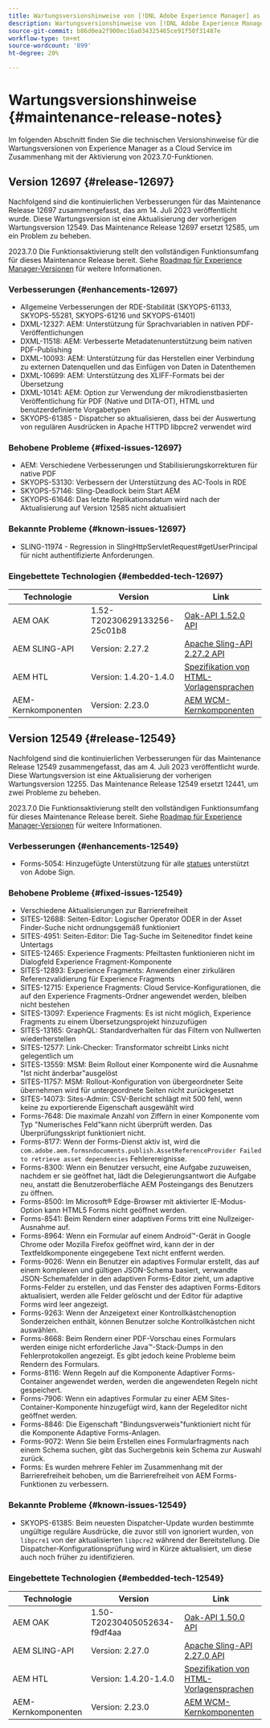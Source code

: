 ```yaml
---
title: Wartungsversionshinweise von [!DNL Adobe Experience Manager] as a Cloud Service in Verbindung mit der Aktivierung von Funktionen in 2023.7.0.
description: Wartungsversionshinweise von [!DNL Adobe Experience Manager] as a Cloud Service in Verbindung mit der Aktivierung von Funktionen in 2023.7.0.
source-git-commit: b86d0ea2f900ec16a034325465ce91f50f31487e
workflow-type: tm+mt
source-wordcount: '899'
ht-degree: 20%

---
```


# Wartungsversionshinweise {#maintenance-release-notes}

Im folgenden Abschnitt finden Sie die technischen Versionshinweise für die Wartungsversionen von Experience Manager as a Cloud Service im Zusammenhang mit der Aktivierung von 2023.7.0-Funktionen.

## Version 12697 {#release-12697}

Nachfolgend sind die kontinuierlichen Verbesserungen für das Maintenance Release 12697 zusammengefasst, das am 14. Juli 2023 veröffentlicht wurde. Diese Wartungsversion ist eine Aktualisierung der vorherigen Wartungsversion 12549. Das Maintenance Release 12697 ersetzt 12585, um ein Problem zu beheben.

2023.7.0 Die Funktionsaktivierung stellt den vollständigen Funktionsumfang für dieses Maintenance Release bereit. Siehe [Roadmap für Experience Manager-Versionen](https://experienceleague.adobe.com/docs/experience-manager-release-information/aem-release-updates/update-releases-roadmap.html?lang=de) für weitere Informationen.

### Verbesserungen {#enhancements-12697}

- Allgemeine Verbesserungen der RDE-Stabilität (SKYOPS-61133, SKYOPS-55281, SKYOPS-61216 und SKYOPS-61401)
- DXML-12327: AEM: Unterstützung für Sprachvariablen in nativen PDF-Veröffentlichungen
- DXML-11518: AEM: Verbesserte Metadatenunterstützung beim nativen PDF-Publishing
- DXML-10093: AEM: Unterstützung für das Herstellen einer Verbindung zu externen Datenquellen und das Einfügen von Daten in Datenthemen
- DXML-10699: AEM: Unterstützung des XLIFF-Formats bei der Übersetzung
- DXML-10141: AEM: Option zur Verwendung der mikrodienstbasierten Veröffentlichung für PDF (Native und DITA-OT), HTML und benutzerdefinierte Vorgabetypen
- SKYOPS-61385 - Dispatcher so aktualisieren, dass bei der Auswertung von regulären Ausdrücken in Apache HTTPD libpcre2 verwendet wird

### Behobene Probleme {#fixed-issues-12697}

- AEM: Verschiedene Verbesserungen und Stabilisierungskorrekturen für native PDF
- SKYOPS-53130: Verbessern der Unterstützung des AC-Tools in RDE
- SKYOPS-57146: Sling-Deadlock beim Start AEM
- SKYOPS-61646: Das letzte Replikationsdatum wird nach der Aktualisierung auf Version 12585 nicht aktualisiert

### Bekannte Probleme {#known-issues-12697}

- SLING-11974 - Regression in SlingHttpServletRequest#getUserPrincipal für nicht authentifizierte Anforderungen.

### Eingebettete Technologien {#embedded-tech-12697}

| Technologie | Version | Link |
|---|---|---|
| AEM OAK | 1.52-T20230629133256-25c01b8 | [Oak-API 1.52.0 API](https://www.javadoc.io/doc/org.apache.jackrabbit/oak-api/1.52.0/index.html) |
| AEM SLING-API | Version: 2.27.2 | [Apache Sling-API 2.27.2 API](https://www.javadoc.io/doc/org.apache.sling/org.apache.sling.api/latest/index.html) |
| AEM HTL | Version: 1.4.20-1.4.0 | [Spezifikation von HTML-Vorlagensprachen](https://github.com/adobe/htl-spec) |
| AEM-Kernkomponenten | Version: 2.23.0 | [AEM WCM-Kernkomponenten](https://github.com/adobe/aem-core-wcm-components) |

## Version 12549 {#release-12549}

Nachfolgend sind die kontinuierlichen Verbesserungen für das Maintenance Release 12549 zusammengefasst, das am 4. Juli 2023 veröffentlicht wurde. Diese Wartungsversion ist eine Aktualisierung der vorherigen Wartungsversion 12255. Das Maintenance Release 12549 ersetzt 12441, um zwei Probleme zu beheben.

2023.7.0 Die Funktionsaktivierung stellt den vollständigen Funktionsumfang für dieses Maintenance Release bereit. Siehe [Roadmap für Experience Manager-Versionen](https://experienceleague.adobe.com/docs/experience-manager-release-information/aem-release-updates/update-releases-roadmap.html?lang=de) für weitere Informationen.

### Verbesserungen {#enhancements-12549}

- Forms-5054: Hinzugefügte Unterstützung für alle [statues](https://opensource.adobe.com/acrobat-sign/acrobat_sign_events/webhookeventsagreements.html) unterstützt von Adobe Sign.

### Behobene Probleme {#fixed-issues-12549}

- Verschiedene Aktualisierungen zur Barrierefreiheit
- SITES-12688: Seiten-Editor: Logischer Operator ODER in der Asset Finder-Suche nicht ordnungsgemäß funktioniert
- SITES-4951: Seiten-Editor: Die Tag-Suche im Seiteneditor findet keine Untertags
- SITES-12465: Experience Fragments: Pfeiltasten funktionieren nicht im Dialogfeld Experience Fragment-Komponente
- SITES-12893: Experience Fragments: Anwenden einer zirkulären Referenzvalidierung für Experience Fragments
- SITES-12715: Experience Fragments: Cloud Service-Konfigurationen, die auf den Experience Fragments-Ordner angewendet werden, bleiben nicht bestehen
- SITES-13097: Experience Fragments: Es ist nicht möglich, Experience Fragments zu einem Übersetzungsprojekt hinzuzufügen
- SITES-13165: GraphQL: Standardverhalten für das Filtern von Nullwerten wiederherstellen
- SITES-12577: Link-Checker: Transformator schreibt Links nicht gelegentlich um
- SITES-13559: MSM: Beim Rollout einer Komponente wird die Ausnahme &quot;Ist nicht änderbar&quot;ausgelöst
- SITES-11757: MSM: Rollout-Konfiguration von übergeordneter Seite übernehmen wird für untergeordnete Seiten nicht zurückgesetzt
- SITES-14073: Sites-Admin: CSV-Bericht schlägt mit 500 fehl, wenn keine zu exportierende Eigenschaft ausgewählt wird
- Forms-7648: Die maximale Anzahl von Ziffern in einer Komponente vom Typ &quot;Numerisches Feld&quot;kann nicht überprüft werden. Das Überprüfungsskript funktioniert nicht.
- Forms-8177: Wenn der Forms-Dienst aktiv ist, wird die `com.adobe.aem.formsndocuments.publish.AssetReferenceProvider Failed to retrieve asset dependencies` Fehlerereignisse.
- Forms-8300: Wenn ein Benutzer versucht, eine Aufgabe zuzuweisen, nachdem er sie geöffnet hat, lädt die Delegierungsantwort die Aufgabe neu, anstatt die Benutzeroberfläche AEM Posteingangs des Benutzers zu öffnen.
- Forms-8500: Im Microsoft® Edge-Browser mit aktivierter IE-Modus-Option kann HTML5 Forms nicht geöffnet werden.
- Forms-8541: Beim Rendern einer adaptiven Forms tritt eine Nullzeiger-Ausnahme auf.
- Forms-8964: Wenn ein Formular auf einem Android™-Gerät in Google Chrome oder Mozilla Firefox geöffnet wird, kann der in der Textfeldkomponente eingegebene Text nicht entfernt werden.
- Forms-9026: Wenn ein Benutzer ein adaptives Formular erstellt, das auf einem komplexen und gültigen JSON-Schema basiert, verwandte JSON-Schemafelder in den adaptiven Forms-Editor zieht, um adaptive Forms-Felder zu erstellen, und das Fenster des adaptiven Forms-Editors aktualisiert, werden alle Felder gelöscht und der Editor für adaptive Forms wird leer angezeigt.
- Forms-9263: Wenn der Anzeigetext einer Kontrollkästchenoption Sonderzeichen enthält, können Benutzer solche Kontrollkästchen nicht auswählen.
- Forms-8668: Beim Rendern einer PDF-Vorschau eines Formulars werden einige nicht erforderliche Java™-Stack-Dumps in den Fehlerprotokollen angezeigt. Es gibt jedoch keine Probleme beim Rendern des Formulars.
- Forms-8116: Wenn Regeln auf die Komponente Adaptiver Forms-Container angewendet werden, werden die angewendeten Regeln nicht gespeichert.
- Forms-7906: Wenn ein adaptives Formular zu einer AEM Sites-Container-Komponente hinzugefügt wird, kann der Regeleditor nicht geöffnet werden.
- Forms-8846: Die Eigenschaft &quot;Bindungsverweis&quot;funktioniert nicht für die Komponente Adaptive Forms-Anlagen.
- Forms-9072: Wenn Sie beim Erstellen eines Formularfragments nach einem Schema suchen, gibt das Suchergebnis kein Schema zur Auswahl zurück.
- Forms: Es wurden mehrere Fehler im Zusammenhang mit der Barrierefreiheit behoben, um die Barrierefreiheit von AEM Forms-Funktionen zu verbessern.

### Bekannte Probleme {#known-issues-12549}

- SKYOPS-61385: Beim neuesten Dispatcher-Update wurden bestimmte ungültige reguläre Ausdrücke, die zuvor still von ignoriert wurden, von `libpcre1` von der aktualisierten `libpcre2` während der Bereitstellung. Die Dispatcher-Konfigurationsprüfung wird in Kürze aktualisiert, um diese auch noch früher zu identifizieren.

### Eingebettete Technologien {#embedded-tech-12549}

| Technologie | Version | Link |
|---|---|---|
| AEM OAK | 1.50-T20230405052634-f9df4aa | [Oak-API 1.50.0 API](https://www.javadoc.io/doc/org.apache.jackrabbit/oak-api/1.50.0/index.html) |
| AEM SLING-API | Version: 2.27.0 | [Apache Sling-API 2.27.0 API](https://www.javadoc.io/doc/org.apache.sling/org.apache.sling.api/latest/index.html) |
| AEM HTL | Version: 1.4.20-1.4.0 | [Spezifikation von HTML-Vorlagensprachen](https://github.com/adobe/htl-spec) |
| AEM-Kernkomponenten | Version: 2.23.0 | [AEM WCM-Kernkomponenten](https://github.com/adobe/aem-core-wcm-components) |
